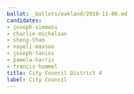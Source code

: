 ```yaml
---
ballot: _ballots/oakland/2018-11-06.md
candidates:
- joseph-simmons
- charlie-michelson
- sheng-thao
- nayeli-maxson
- joseph-tanios
- pamela-harris
- francis-hummel
title: City Council District 4
label: City Council
---
```

